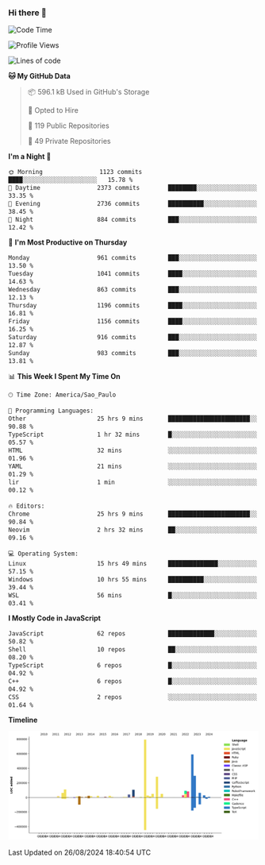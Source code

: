 ### Hi there 👋

<!--START_SECTION:waka-->
![Code Time](http://img.shields.io/badge/Code%20Time-6%2C323%20hrs%2012%20mins-blue)

![Profile Views](http://img.shields.io/badge/Profile%20Views-0-blue)

![Lines of code](https://img.shields.io/badge/From%20Hello%20World%20I%27ve%20Written-2.9%20million%20lines%20of%20code-blue)

**🐱 My GitHub Data** 

> 📦 596.1 kB Used in GitHub's Storage 
 > 
> 💼 Opted to Hire
 > 
> 📜 119 Public Repositories 
 > 
> 🔑 49 Private Repositories 
 > 
**I'm a Night 🦉** 

```text
🌞 Morning                1123 commits        ████░░░░░░░░░░░░░░░░░░░░░   15.78 % 
🌆 Daytime                2373 commits        ████████░░░░░░░░░░░░░░░░░   33.35 % 
🌃 Evening                2736 commits        ██████████░░░░░░░░░░░░░░░   38.45 % 
🌙 Night                  884 commits         ███░░░░░░░░░░░░░░░░░░░░░░   12.42 % 
```
📅 **I'm Most Productive on Thursday** 

```text
Monday                   961 commits         ███░░░░░░░░░░░░░░░░░░░░░░   13.50 % 
Tuesday                  1041 commits        ████░░░░░░░░░░░░░░░░░░░░░   14.63 % 
Wednesday                863 commits         ███░░░░░░░░░░░░░░░░░░░░░░   12.13 % 
Thursday                 1196 commits        ████░░░░░░░░░░░░░░░░░░░░░   16.81 % 
Friday                   1156 commits        ████░░░░░░░░░░░░░░░░░░░░░   16.25 % 
Saturday                 916 commits         ███░░░░░░░░░░░░░░░░░░░░░░   12.87 % 
Sunday                   983 commits         ███░░░░░░░░░░░░░░░░░░░░░░   13.81 % 
```


📊 **This Week I Spent My Time On** 

```text
🕑︎ Time Zone: America/Sao_Paulo

💬 Programming Languages: 
Other                    25 hrs 9 mins       ███████████████████████░░   90.88 % 
TypeScript               1 hr 32 mins        █░░░░░░░░░░░░░░░░░░░░░░░░   05.57 % 
HTML                     32 mins             ░░░░░░░░░░░░░░░░░░░░░░░░░   01.96 % 
YAML                     21 mins             ░░░░░░░░░░░░░░░░░░░░░░░░░   01.29 % 
lir                      1 min               ░░░░░░░░░░░░░░░░░░░░░░░░░   00.12 % 

🔥 Editors: 
Chrome                   25 hrs 9 mins       ███████████████████████░░   90.84 % 
Neovim                   2 hrs 32 mins       ██░░░░░░░░░░░░░░░░░░░░░░░   09.16 % 

💻 Operating System: 
Linux                    15 hrs 49 mins      ██████████████░░░░░░░░░░░   57.15 % 
Windows                  10 hrs 55 mins      ██████████░░░░░░░░░░░░░░░   39.44 % 
WSL                      56 mins             █░░░░░░░░░░░░░░░░░░░░░░░░   03.41 % 
```

**I Mostly Code in JavaScript** 

```text
JavaScript               62 repos            █████████████░░░░░░░░░░░░   50.82 % 
Shell                    10 repos            ██░░░░░░░░░░░░░░░░░░░░░░░   08.20 % 
TypeScript               6 repos             █░░░░░░░░░░░░░░░░░░░░░░░░   04.92 % 
C++                      6 repos             █░░░░░░░░░░░░░░░░░░░░░░░░   04.92 % 
CSS                      2 repos             ░░░░░░░░░░░░░░░░░░░░░░░░░   01.64 % 
```



**Timeline**

![Lines of Code chart](https://raw.githubusercontent.com/jampow/jampow/master/assets/bar_graph.png)


 Last Updated on 26/08/2024 18:40:54 UTC
<!--END_SECTION:waka-->
